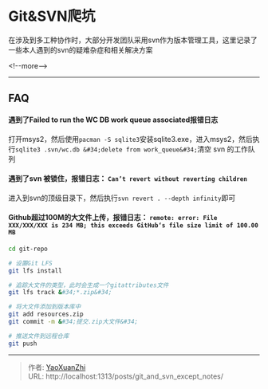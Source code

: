 # Git&amp;SVN爬坑


在涉及到多工种协作时，大部分开发团队采用svn作为版本管理工具，这里记录了一些本人遇到的svn的疑难杂症和相关解决方案

&lt;!--more--&gt;

---

## FAQ
#### 遇到了Failed to run the WC DB work queue associated报错日志
打开msys2，然后使用`pacman -S sqlite3`安装sqlite3.exe，进入msys2，然后执行`sqlite3 .svn/wc.db &#34;delete from work_queue&#34;`清空 svn 的工作队列

#### 遇到了svn 被锁住，报错日志： `Can’t revert without reverting children`
进入到svn的顶级目录下，然后执行`svn revert . --depth infinity`即可

#### Github超过100M的大文件上传，报错日志： `remote: error: File XXX/XXX/XXX is 234 MB; this exceeds GitHub‘s file size limit of 100.00 MB`

```sh
cd git-repo

# 设置Git LFS
git lfs install

# 追踪大文件的类型，此时会生成一个gitattributes文件
git lfs track &#34;*.zip&#34;

# 将大文件添加到版本库中
git add resources.zip
git commit -m &#34;提交.zip大文件&#34;

# 推送文件到远程仓库
git push
```

---

> 作者: [YaoXuanZhi](https://github.com/YaoXuanZhi)  
> URL: http://localhost:1313/posts/git_and_svn_except_notes/  

